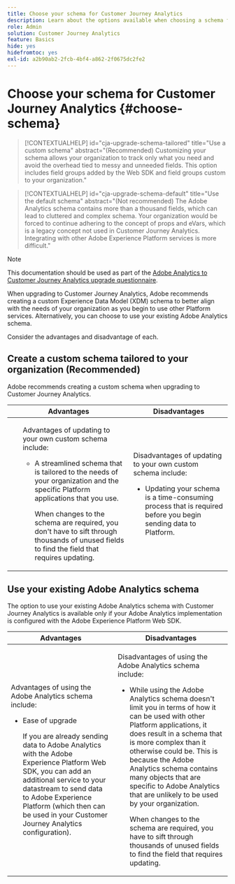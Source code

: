 ```yaml
---
title: Choose your schema for Customer Journey Analytics
description: Learn about the options available when choosing a schema for Customer Journey Analytics and the advantages and disadvantages of each
role: Admin
solution: Customer Journey Analytics
feature: Basics
hide: yes
hidefromtoc: yes
exl-id: a2b90ab2-2fcb-4bf4-a862-2f0675dc2fe2
---
```

# Choose your schema for Customer Journey Analytics {#choose-schema}

<!-- markdownlint-disable MD034 -->

>[!CONTEXTUALHELP]
>id="cja-upgrade-schema-tailored"
>title="Use a custom schema"
>abstract="(Recommended) Customizing your schema allows your organization to track only what you need and avoid the overhead tied to messy and unneeded fields. This option includes field groups added by the Web SDK and field groups custom to your organization."

<!-- markdownlint-enable MD034 -->

<!-- markdownlint-disable MD034 -->

>[!CONTEXTUALHELP]
>id="cja-upgrade-schema-default"
>title="Use the default schema"
>abstract="(Not recommended) The Adobe Analytics schema contains more than a thousand fields, which can lead to cluttered and complex schema. Your organization would be forced to continue adhering to the concept of props and eVars, which is a legacy concept not used in Customer Journey Analytics. Integrating with other Adobe Experience Platform services is more difficult."

<!-- markdownlint-enable MD034 -->

>[!NOTE]
>
>This documentation should be used as part of the [Adobe Analytics to Customer Journey Analytics upgrade questionnaire](https://gigazelle.github.io/cja-ttv/).

<!-- this page exists as the "Learn more" link in the info icons for the options "I am comfortable using my Adobe Analytics schema as a basis" and "I want to use a schema tailored to my organization" -->

When upgrading to Customer Journey Analytics, Adobe recommends creating a custom Experience Data Model (XDM) schema to better align with the needs of your organization as you begin to use other Platform services. Alternatively, you can choose to use your existing Adobe Analytics schema.

Consider the advantages and disadvantage of each.

## Create a custom schema tailored to your organization (Recommended)

Adobe recommends creating a custom schema when upgrading to Customer Journey Analytics.

| Advantages | Disadvantages |
|----------|---------|
|<ul><p>Advantages of updating to your own custom schema include:</p><ul><li>A streamlined schema that is tailored to the needs of your organization and the specific Platform applications that you use.</li><p>When changes to the schema are required, you don't have to sift through thousands of unused fields to find the field that requires updating.</p></ul> | <p>Disadvantages of updating to your own custom schema include:</p><ul><li>Updating your schema is a time-consuming process that is required before you begin sending data to Platform.</li></ul> |

## Use your existing Adobe Analytics schema

The option to use your existing Adobe Analytics schema with Customer Journey Analytics is available only if your Adobe Analytics implementation is configured with the Adobe Experience Platform Web SDK. <!-- correct? Or can you do this with an AppMeasurement implementation?-->

| Advantages | Disadvantages |
|----------|---------|
|<p>Advantages of using the Adobe Analytics schema include:</p><ul><li>Ease of upgrade<p>If you are already sending data to Adobe Analytics with the Adobe Experience Platform Web SDK, you can add an additional service to your datastream to send data to Adobe Experience Platform (which then can be used in your Customer Journey Analytics configuration).</p></li></ul> | <p>Disadvantages of using the Adobe Analytics schema include:</p><ul><li>While using the Adobe Analytics schema doesn't limit you in terms of how it can be used with other Platform applications, it does result in a schema that is more complex than it otherwise could be. This is because the Adobe Analytics schema contains many objects that are specific to Adobe Analytics that are unlikely to be used by your organization.<p>When changes to the schema are required, you have to sift through thousands of unused fields to find the field that requires updating.</p></li></ul> |




<!-- Not sure about any of this: 

If you plan to use your Adobe Analytics schema, the following steps are required:

For Adobe Analytics implementations using AppMeasurement:

1. Datastream mapping

For Adobe Analytics implementations using the Web SDK:

1. 



the upgrade steps provided by the [Adobe Analytics to Customer Journey Analytics upgrade questionnaire](https://gigazelle.github.io/cja-ttv/).

If you want to create an XDM schema to use with Customer Journey Analytics, continue with [Create an XDM schema to use with Customer Journey Analytics](/help/getting-started/cja-upgrade/cja-upgrade-schema-create.md).


Tags: (All 3 require data prep mapping. Would need to go into the datastream and map every single field to its appropriate place in XDM. Because whenever you use the data object, it always requires mapping. If you send something in the data object and it doesn't get mapped, the it is permanently lost and can't be recovered.)

1. Shim - Intercepts and instead of sending data to a report suite, it sends it to a Data View. (Data object)

1. Russ special - convert current implementation to a Web SDK implementation - put everything in the data object. 

1. Plop entire data layer into the data object and send that to the datastream. (not documented. Might be the Web SDK docs.)

-->
